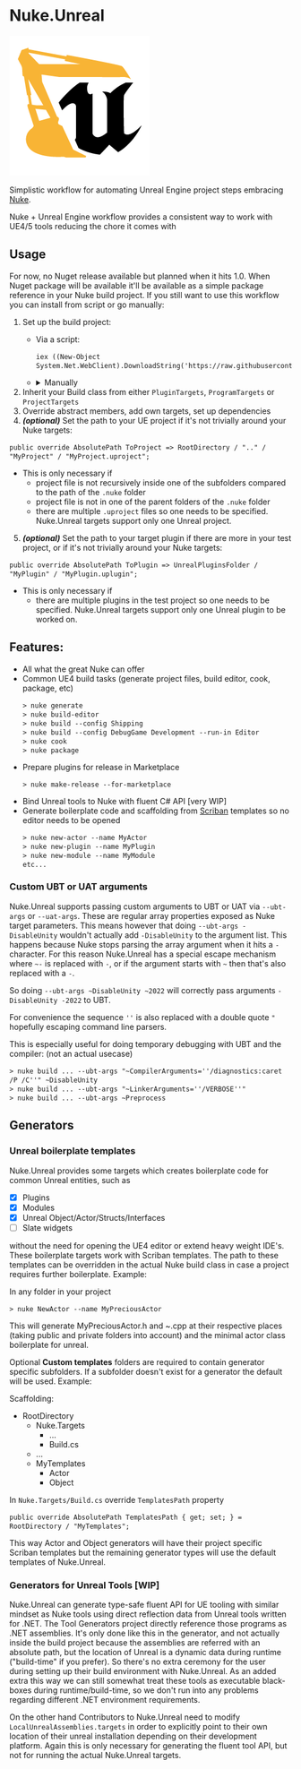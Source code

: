 # Nuke.Unreal
![](docs/nu_logo-250.png)

Simplistic workflow for automating Unreal Engine project steps embracing [Nuke](https://nuke.build).

Nuke + Unreal Engine workflow provides a consistent way to work with UE4/5 tools reducing the chore it comes with 

## Usage

For now, no Nuget release available but planned when it hits 1.0. When Nuget package will be available it'll be available as a simple package reference in your Nuke build project. If you still want to use this workflow you can install from script or go manually:

1. Set up the build project:
   * Via a script:
     ```
     iex ((New-Object System.Net.WebClient).DownloadString('https://raw.githubusercontent.com/microdee/Nuke.Unreal.WorkflowTemplate/main/Setup.ps1'))
     ```
   * <details>
      <summary>Manually</summary>
  
     ```
     > dotnet tool install Nuke.GlobalTool --global

     > dotnet new sln --name Build

     > nuke :setup
     # preferably put your build project inside Nuke.Targets folder

     > git submodule add https://github.com/microdee/Nuke.Unreal.git Nuke.Unreal

     > dotnet sln .\Build.sln add .\Nuke.Unreal\src\Nuke.Unreal\Nuke.Unreal.csproj
     > dotnet add .\Nuke.Targets\_build.csproj reference .\Nuke.Unreal\src\Nuke.Unreal\Nuke.Unreal.csproj
     ```
  
     </details>
2. Inherit your Build class from either `PluginTargets`, `ProgramTargets` or `ProjectTargets`
3. Override abstract members, add own targets, set up dependencies
4. ***(optional)*** Set the path to your UE project if it's not trivially around your Nuke targets:
  ```CSharp
  public override AbsolutePath ToProject => RootDirectory / ".." / "MyProject" / "MyProject.uproject";
  ```
  * This is only necessary if
    * project file is not recursively inside one of the subfolders compared to the path of the `.nuke` folder
    * project file is not in one of the parent folders of the `.nuke` folder
    * there are multiple `.uproject` files so one needs to be specified. Nuke.Unreal targets support only one Unreal project.
5. ***(optional)*** Set the path to your target plugin if there are more in your test project, or if it's not trivially around your Nuke targets:
  ```CSharp
  public override AbsolutePath ToPlugin => UnrealPluginsFolder / "MyPlugin" / "MyPlugin.uplugin";
  ```
  * This is only necessary if
    * there are multiple plugins in the test project so one needs to be specified. Nuke.Unreal targets support only one Unreal plugin to be worked on.

## Features:
* All what the great Nuke can offer
* Common UE4 build tasks (generate project files, build editor, cook, package, etc)
  ```
  > nuke generate
  > nuke build-editor
  > nuke build --config Shipping
  > nuke build --config DebugGame Development --run-in Editor
  > nuke cook
  > nuke package
  ```
* Prepare plugins for release in Marketplace
  ```
  > nuke make-release --for-marketplace
  ```
* Bind Unreal tools to Nuke with fluent C# API \[very WIP\]
* Generate boilerplate code and scaffolding from [Scriban](https://github.com/scriban/scriban) templates so no editor needs to be opened
    ```
    > nuke new-actor --name MyActor
    > nuke new-plugin --name MyPlugin
    > nuke new-module --name MyModule
    etc...
    ```

### Custom UBT or UAT arguments

Nuke.Unreal supports passing custom arguments to UBT or UAT via `--ubt-args` or `--uat-args`. These are regular array properties exposed as Nuke target parameters. This means however that doing `--ubt-args -DisableUnity` wouldn't actually add `-DisableUnity` to the argument list. This happens because Nuke stops parsing the array argument when it hits a `-` character. For this reason Nuke.Unreal has a special escape mechanism where `~-` is replaced with `-`, or if the argument starts with `~` then that's also replaced with a `-`.

So doing `--ubt-args ~DisableUnity ~2022` will correctly pass arguments `-DisableUnity -2022` to UBT.

For convenience the sequence `''` is also replaced with a double quote `"` hopefully escaping command line parsers.

This is especially useful for doing temporary debugging with UBT and the compiler: (not an actual usecase)
```
> nuke build ... --ubt-args "~CompilerArguments=''/diagnostics:caret /P /C''" ~DisableUnity
> nuke build ... --ubt-args "~LinkerArguments=''/VERBOSE''"
> nuke build ... --ubt-args ~Preprocess
```

## Generators

### Unreal boilerplate templates

Nuke.Unreal provides some targets which creates boilerplate code for common Unreal entities, such as

* [x] Plugins
* [x] Modules
* [x] Unreal Object/Actor/Structs/Interfaces
* [ ] Slate widgets

without the need for opening the UE4 editor or extend heavy weight IDE's. These boilerplate targets work with Scriban templates. The path to these templates can be overridden in the actual Nuke build class in case a project requires further boilerplate. Example:

In any folder in your project
```
> nuke NewActor --name MyPreciousActor
```

This will generate MyPreciousActor.h and ~.cpp at their respective places (taking public and private folders into account) and the minimal actor class boilerplate for unreal.

Optional **Custom templates** folders are required to contain generator specific subfolders. If a subfolder doesn't exist for a generator the default will be used. Example:

Scaffolding:
* RootDirectory
  * Nuke.Targets
    * ...
    * Build.cs
  * ...
  * MyTemplates
    * Actor
    * Object

In `Nuke.Targets/Build.cs` override `TemplatesPath` property
```CSharp
public override AbsolutePath TemplatesPath { get; set; } = RootDirectory / "MyTemplates";
```

This way Actor and Object generators will have their project specific Scriban templates but the remaining generator types will use the default templates of Nuke.Unreal. 

### Generators for Unreal Tools \[WIP\]

Nuke.Unreal can generate type-safe fluent API for UE tooling with similar mindset as Nuke tools using direct reflection data from Unreal tools written for .NET. The Tool Generators project directly reference those programs as .NET assemblies. It's only done like this in the generator, and not actually inside the build project because the assemblies are referred with an absolute path, but the location of Unreal is a dynamic data during runtime ("build-time" if you prefer). So there's no extra ceremony for the user during setting up their build environment with Nuke.Unreal. As an added extra this way we can still somewhat treat these tools as executable black-boxes during runtime/build-time, so we don't run into any problems regarding different .NET environment requirements.

On the other hand Contributors to Nuke.Unreal need to modify `LocalUnrealAssemblies.targets` in order to explicitly point to their own location of their unreal installation depending on their development platform. Again this is only necessary for generating the fluent tool API, but not for running the actual Nuke.Unreal targets.
